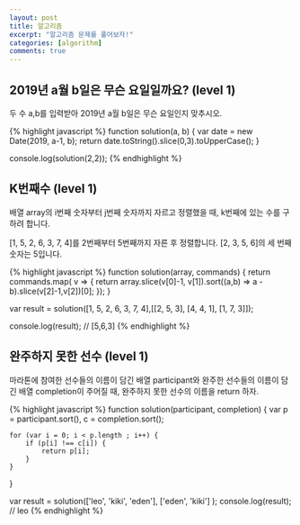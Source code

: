 ```yaml
---
layout: post
title: 알고리즘
excerpt: "알고리즘 문제를 풀어보자!"
categories: [algorithm]
comments: true
---
```


## 2019년 a월 b일은 무슨 요일일까요? (level 1)
두 수 a,b를 입력받아 2019년 a월 b일은 무슨 요일인지 맞추시오.

{% highlight javascript %}
function solution(a, b) {
    var date = new Date(2019, a-1, b);
    return date.toString().slice(0,3).toUpperCase();
}

console.log(solution(2,2));
{% endhighlight %}

## K번째수 (level 1)

배열 array의 i번째 숫자부터 j번째 숫자까지 자르고 정렬했을 때, k번째에 있는 수를 구하려 합니다.

[1, 5, 2, 6, 3, 7, 4]를 2번째부터 5번째까지 자른 후 정렬합니다. [2, 3, 5, 6]의 세 번째 숫자는 5입니다.

{% highlight javascript %}
function solution(array, commands) {
    return commands.map( v => {
        return array.slice(v[0]-1, v[1]).sort((a,b) => a - b).slice(v[2]-1,v[2])[0];
    });
}

var result = solution([1, 5, 2, 6, 3, 7, 4],[[2, 5, 3], [4, 4, 1], [1, 7, 3]]);

console.log(result); // [5,6,3]
{% endhighlight %}

## 완주하지 못한 선수 (level 1)

마라톤에 참여한 선수들의 이름이 담긴 배열 participant와 완주한 선수들의 이름이 담긴 배열 completion이 주어질 때, 완주하지 못한 선수의 이름을 return 하자.

{% highlight javascript %}
function solution(participant, completion) {
    var p = participant.sort(),
        c = completion.sort();
    
    for (var i = 0; i < p.length ; i++) {
        if (p[i] !== c[i]) {
            return p[i];
        }
    }
}

var result = solution(['leo', 'kiki', 'eden'], ['eden', 'kiki'] );
console.log(result); // leo
{% endhighlight %}